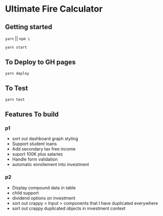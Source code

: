 # Ultimate Fire Calculator

## Getting started

`yarn`  ||  `npm i`

`yarn start`


## To Deploy to GH pages 

`yarn deploy`

## To Test

`yarn test`


## Features To build

### p1

- sort out dashboard graph styling
- Support student loans
- Add secondary tax free income 
- suport 100K plus salaries 
- Handle form validation
- automatic enrollement into investment

### p2

-	Display compound data in table 
- child support 
- dividend options on investment
- sort out crappy < Input > components that I have duplicated everywhere
- sort out crappy duplicated objects in investment context
